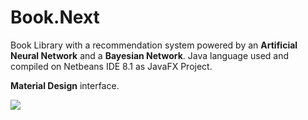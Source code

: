 # Book.Next

Book Library with a recommendation system powered by an **Artificial Neural Network** and a **Bayesian Network**.
Java language used and compiled on Netbeans IDE 8.1 as JavaFX Project.

**Material Design** interface.

![](http://s32.postimg.org/kn3yolufp/Book_Home.png)

